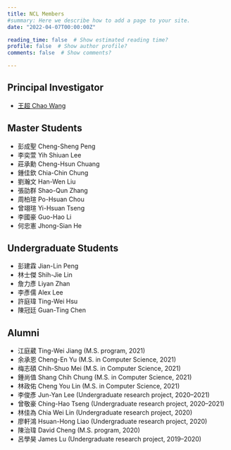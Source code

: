 ```yaml
---
title: NCL Members
#summary: Here we describe how to add a page to your site.
date: "2022-04-07T00:00:00Z"

reading_time: false  # Show estimated reading time?
profile: false  # Show author profile?
comments: false  # Show comments?

---
```


## Principal Investigator
- [王超 Chao Wang](./../authors/cw/)

## Master Students
- 彭成聖 Cheng-Sheng Peng
- 李奕萱 Yih Shiuan Lee
- 莊承勳 Cheng-Hsun Chuang
- 鍾佳欽 Chia-Chin Chung
- 劉瀚文 Han-Wen Liu
- 張劭群 Shao-Qun Zhang
- 周柏瑄 Po-Hsuan Chou
- 曾翊瑄 Yi-Hsuan Tseng
- 李國豪 Guo-Hao Li
- 何忠憲 Jhong-Sian He

## Undergraduate Students
- 彭建霖 Jian-Lin Peng
- 林士傑 Shih-Jie Lin
- 詹力彥 Liyan Zhan
- 李彥儒 Alex Lee
- 許庭瑋 Ting-Wei Hsu
- 陳冠廷 Guan-Ting Chen

## Alumni
- 江庭葳 Ting-Wei Jiang (M.S. program, 2021)
- 余承恩 Cheng-En Yu (M.S. in Computer Science, 2021)
- 梅志碩 Chih-Shuo Mei (M.S. in Computer Science, 2021)
- 鍾尚值 Shang Chih Chung (M.S. in Computer Science, 2021)
- 林政佑 Cheng You Lin (M.S. in Computer Science, 2021)
- 李俊彥 Jun-Yan Lee (Undergraduate research project, 2020–2021)
- 曾敬豪 Ching-Hao Tseng (Undergraduate research project, 2020–2021)
- 林佳為 Chia Wei Lin (Undergraduate research project, 2020)
- 廖軒鴻 Hsuan-Hong Liao (Undergraduate research project, 2020)
- 陳治瑋 David Cheng (M.S. program, 2020)
- 呂學昊 James Lu (Undergraduate research project, 2019–2020)

